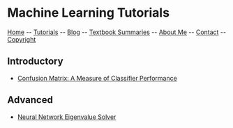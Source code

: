 # Machine Learning Tutorials

[Home](../README.md) -- [Tutorials](../Tutorials/README.md) -- [Blog](../Blog/README.md) -- [Textbook Summaries](../TextbookSummaries/README.md) -- [About Me](../aboutme.md) -- [Contact](../contactme.md) -- [Copyright](../copyright.md)

## Introductory
* [Confusion Matrix: A Measure of Classifier Performance](MachineLearning/ConfusionMatrix.md)

## Advanced

* [Neural Network Eigenvalue Solver](MachineLearning/NNEigenvalue.md)
